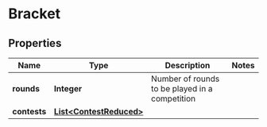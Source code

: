 

# Bracket


## Properties

Name | Type | Description | Notes
------------ | ------------- | ------------- | -------------
**rounds** | **Integer** | Number of rounds to be played in a competition | 
**contests** | [**List&lt;ContestReduced&gt;**](ContestReduced.md) |  | 



